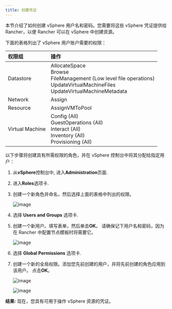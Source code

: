 ```yaml
---
title: 创建凭证
---
```


本节介绍了如何创建 vSphere 用户名和密码。您需要将这些 vSphere 凭证提供给 Rancher，以便 Rancher 可以在 vSphere 中创建资源。

下面的表格列出了 vSphere 用户账户需要的权限：

| 权限组          | 操作                                                                                                                                               |
| :-------------- | :------------------------------------------------------------------------------------------------------------------------------------------------- |
| Datastore       | AllocateSpace <br /> Browse <br /> FileManagement (Low level file operations) <br /> UpdateVirtualMachineFiles <br /> UpdateVirtualMachineMetadata |
| Network         | Assign                                                                                                                                             |
| Resource        | AssignVMToPool                                                                                                                                     |
| Virtual Machine | Config (All) <br /> GuestOperations (All) <br /> Interact (All) <br /> Inventory (All) <br /> Provisioning (All)                                   |

以下步骤将创建具有所需权限的角色，并在 vSphere 控制台中将其分配给指定用户：

1. 从**vSphere**控制台中, 进入**Administration**页面.

2. 进入**Roles**选项卡.

3. 创建一个新角色并命名，然后选择上面的表格中列出的权限。

   ![image](/img/rancher/rancherroles1.png)

4. 选择 **Users and Groups** 选项卡.

5. 创建一个新用户。填写表单，然后单击**OK**。 请确保记下用户名和密码，因为在 Rancher 中配置节点模板时将需要它。

   ![image](/img/rancher/rancheruser.png)

6. 选择 **Global Permissions** 选项卡.

7. 创建一个新的全局权限。添加您先前创建的用户，并将先前创建的角色应用到该用户。 点击**OK**。

   ![image](/img/rancher/globalpermissionuser.png)

   ![image](/img/rancher/globalpermissionrole.png)

**结果:** 现在，您具有可用于操作 vSphere 资源的凭证。
